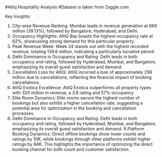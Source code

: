 #Atliq Hospitality Analysis #Dataset is taken from Zaggle.com 

Key Insights: 

1. City-wise Revenue Ranking: Mumbai leads in revenue generation at 669 million (39.13%), followed by Bangalore, Hyderabad, and Delhi.
2. Occupancy Highlights: AtliQ Bay boasts the highest occupancy rate at 62%, showcasing strong demand for this particular property.
3. Peak Revenue Week: Week 24 stands out with the highest recorded revenue, totaling 139.6 million, indicating a particularly lucrative period.
4. Delhi Dominance in Occupancy and Rating: Delhi leads in both occupancy and rating, followed by Hyderabad, Mumbai, and Bangalore, emphasizing its overall guest satisfaction and demand.
5. Cancellation Loss for AtliQ: AtliQ incurred a loss of approximately 298 million due to cancellations, reflecting the financial impact of booking cancellations.
6. AtliQ Exotica Excellence: AtliQ Exotica outperforms all property types with 320 million in revenue, a 3.6 rating and 57% occupancy
7. Elite Room Dynamics: Elite rooms secure the highest number of bookings but also exhibit a higher cancellation rate, suggesting a potential area for optimization in the booking and cancellation processes.
8. Delhi Dominance in Occupancy and Rating: Delhi leads in both occupancy and rating, followed by Hyderabad, Mumbai, and Bangalore, emphasizing its overall guest satisfaction and demand.
9.Platform Booking Dynamics: Direct offline bookings show lower counts and ratings by 10K, while bookings through other platforms exhibit higher ratings by 84K. This highlights the importance of optimizing the direct booking channel for both count and customer satisfaction.






